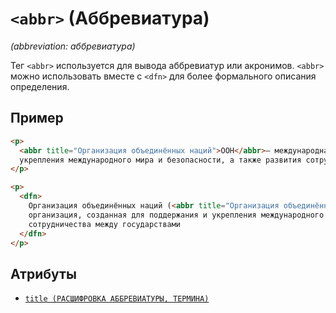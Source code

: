 # `<abbr>` (Aббревиатура)

_(abbreviation: аббревиатура)_

Тег `<abbr>` используется для вывода аббревиатур или акронимов.
`<abbr>` можно использовать вместе с `<dfn>` для более формального описания определения.

## Пример

```html
<p>
  <abbr title="Организация объединённых наций">ООН</abbr>— международная организация, созданная для поддержания и
  укрепления международного мира и безопасности, а также развития сотрудничества между государствами.
</p>

<p>
  <dfn>
    Организация объединённых наций (<abbr title="Организация объединённых наций">ООН</abbr>) — международная
    организация, созданная для поддержания и укрепления международного мира и безопасности, а также развития
    сотрудничества между государствами
  </dfn>
</p>
```

## Атрибуты

- [`title (РАСШИФРОВКА АББРЕВИАТУРЫ, ТЕРМИНА)`](<../ATTRIBUTES/title (РАСШИФРОВКА АББРЕВИАТУРЫ, ТЕРМИНА).md>)
